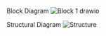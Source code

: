 Block Diagram
![Block 1 drawio](https://user-images.githubusercontent.com/98897973/163102272-1d38899f-a07b-46a5-af82-b2fd9af60dcc.png)

Structural Diagram
![Structure](https://user-images.githubusercontent.com/98897973/163102291-6f36855a-0f2b-442a-a568-be66a175363d.png)

